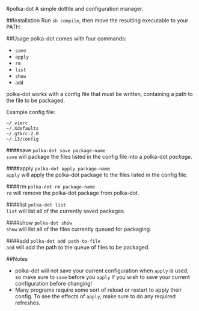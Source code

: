 #polka-dot
A simple dotfile and configuration manager.

##Installation
Run `sh compile`, then move the resulting executable to your PATH.

##Usage
polka-dot comes with four commands:
- `save`  
- `apply`  
- `rm`  
- `list`  
- `show`
- `add`
  
polka-dot works with a config file that must be written, containing a path to the file to be packaged.  

Example config file:
```
~/.vimrc
~/.Xdefaults
~/.gtkrc-2.0
~/.i3/config
```

####save
`polka-dot save package-name`  
`save` will package the files listed in the config file into a polka-dot *package*.

####apply
`polka-dot apply package-name`  
`apply` will apply the polka-dot package to the files listed in the config file.

####rm
`polka-dot rm package-name`  
`rm` will remove the polka-dot package from polka-dot.

####list
`polka-dot list`  
`list` will list all of the currently saved packages.
  
####show
`polka-dot show`  
`show` will list all of the files currently queued for packaging.  

####add
`polka-dot add path-to-file`  
`add` will add the path to the queue of files to be packaged.  

##Notes  
- polka-dot will not save your current configuration when `apply` is used, so make sure to `save` before you `apply` if you wish to save your current configuration before changing!  
- Many programs require some sort of reload or restart to apply their config. To see the effects of `apply`, make sure to do any required refreshes.
 
